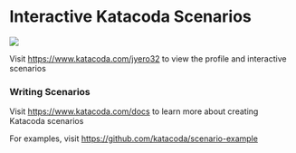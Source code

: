 # Interactive Katacoda Scenarios

[![](http://shields.katacoda.com/katacoda/jyero32/count.svg)](https://www.katacoda.com/jyero32 "Get your profile on Katacoda.com")

Visit https://www.katacoda.com/jyero32 to view the profile and interactive scenarios

### Writing Scenarios
Visit https://www.katacoda.com/docs to learn more about creating Katacoda scenarios

For examples, visit https://github.com/katacoda/scenario-example
